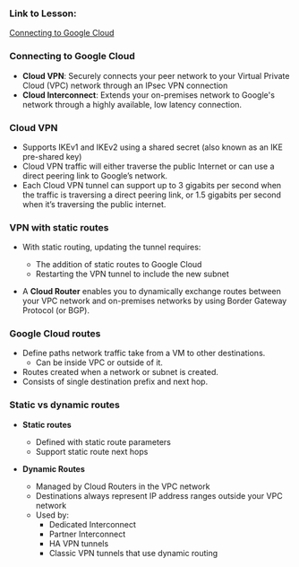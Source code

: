 
### Link to Lesson:
[Connecting to Google Cloud](https://www.cloudskillsboost.google/paths/15/course_templates/21/video/449947)

### Connecting to Google Cloud
- **Cloud VPN**: Securely connects your peer network to your Virtual Private Cloud (VPC) network through an IPsec VPN connection
- **Cloud Interconnect**: Extends your on-premises network to Google's network through a highly available, low latency connection.

### Cloud VPN
- Supports IKEv1 and IKEv2 using a shared secret (also known as an IKE pre-shared key)
- Cloud VPN traffic will either traverse the public Internet or can use a direct peering link to Google’s network.
- Each Cloud VPN tunnel can support up to 3 gigabits per second when the traffic is traversing a direct peering link, or 1.5 gigabits per second when it’s traversing the public internet.

### VPN with static routes
- With static routing, updating the tunnel requires:
    - The addition of static routes to Google Cloud
    - Restarting the VPN tunnel to include the new subnet

- A **Cloud Router** enables you to dynamically exchange routes between your VPC network and on-premises networks by using Border Gateway Protocol (or BGP).

### Google Cloud routes
- Define paths network traffic take from a VM to other destinations.
    - Can be inside VPC or outside of it.
- Routes created when a network or subnet is created.
- Consists of single destination prefix and next hop.

### Static vs dynamic routes
- **Static routes**
    - Defined with static route parameters
    - Support static route next hops

- **Dynamic Routes**
    - Managed by Cloud Routers in the VPC network
    - Destinations always represent IP address ranges outside your VPC network
    - Used by:
        - Dedicated Interconnect
        - Partner Interconnect
        - HA VPN tunnels
        - Classic VPN tunnels that use dynamic routing


